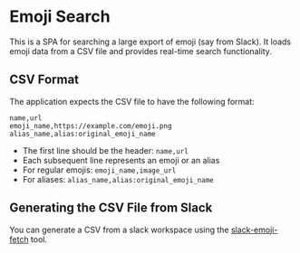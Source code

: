 # Emoji Search

This is a SPA for searching a large export of emoji (say from Slack). It loads emoji data from a CSV file and provides real-time search functionality.

## CSV Format

The application expects the CSV file to have the following format:

```
name,url
emoji_name,https://example.com/emoji.png
alias_name,alias:original_emoji_name
```

- The first line should be the header: `name,url`
- Each subsequent line represents an emoji or an alias
- For regular emojis: `emoji_name,image_url`
- For aliases: `alias_name,alias:original_emoji_name`


## Generating the CSV File from Slack

You can generate a CSV from a slack workspace using the [slack-emoji-fetch](https://github.com/psanford/slack-emoji-fetch) tool.
